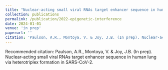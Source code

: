 ```yaml
---
title: "Nuclear-acting small viral RNAs target enhancer sequence in human lung via heterotriplex formation in SARS-CoV-2."
collection: publications
permalink: /publication/2022-epigenetic-interference
date: 2024-01-01
venue: 'in prep'
paperurl: ''
citation: 'Paulson, A.R., Montoya, V. & Joy, J.B. (In prep). Nuclear-acting small viral RNAs target enhancer sequence in human lung via heterotriplex formation in SARS-CoV-2'
---
```


Recommended citation: Paulson, A.R., Montoya, V. & Joy, J.B. (In prep). Nuclear-acting small viral RNAs target enhancer sequence in human lung via heterotriplex formation in SARS-CoV-2.
